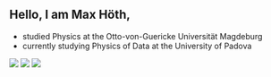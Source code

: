 ## Hello, I am Max Höth, 

- studied Physics at the Otto-von-Guericke Universität Magdeburg
- currently studying Physics of Data at the University of Padova


[![](https://img.shields.io/badge/Python-00599C?style=flat&logo=Python&logoColor=white)](https://github.com/maxhoeth)
[![](https://img.shields.io/badge/Python-00599C?style=flat&logo=R&logoColor=white)](https://github.com/maxhoeth)
[![](https://img.shields.io/badge/Python-00599C?style=flat&logo=C++&logoColor=white)](https://github.com/maxhoeth)
